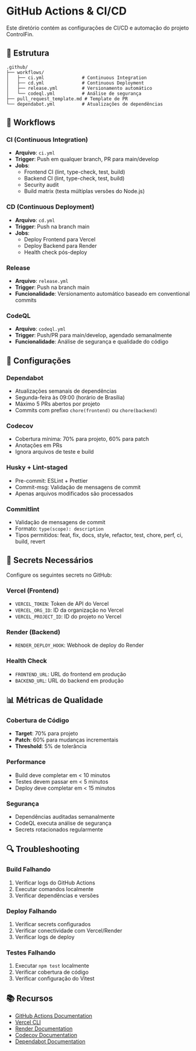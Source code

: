 # GitHub Actions & CI/CD

Este diretório contém as configurações de CI/CD e automação do projeto ControlFin.

## 📁 Estrutura

```
.github/
├── workflows/
│   ├── ci.yml              # Continuous Integration
│   ├── cd.yml              # Continuous Deployment
│   ├── release.yml         # Versionamento automático
│   └── codeql.yml          # Análise de segurança
├── pull_request_template.md # Template de PR
└── dependabot.yml          # Atualizações de dependências
```

## 🔄 Workflows

### CI (Continuous Integration)

- **Arquivo**: `ci.yml`
- **Trigger**: Push em qualquer branch, PR para main/develop
- **Jobs**:
  - Frontend CI (lint, type-check, test, build)
  - Backend CI (lint, type-check, test, build)
  - Security audit
  - Build matrix (testa múltiplas versões do Node.js)

### CD (Continuous Deployment)

- **Arquivo**: `cd.yml`
- **Trigger**: Push na branch main
- **Jobs**:
  - Deploy Frontend para Vercel
  - Deploy Backend para Render
  - Health check pós-deploy

### Release

- **Arquivo**: `release.yml`
- **Trigger**: Push na branch main
- **Funcionalidade**: Versionamento automático baseado em conventional commits

### CodeQL

- **Arquivo**: `codeql.yml`
- **Trigger**: Push/PR para main/develop, agendado semanalmente
- **Funcionalidade**: Análise de segurança e qualidade do código

## 🔧 Configurações

### Dependabot

- Atualizações semanais de dependências
- Segunda-feira às 09:00 (horário de Brasília)
- Máximo 5 PRs abertos por projeto
- Commits com prefixo `chore(frontend)` ou `chore(backend)`

### Codecov

- Cobertura mínima: 70% para projeto, 60% para patch
- Anotações em PRs
- Ignora arquivos de teste e build

### Husky + Lint-staged

- Pre-commit: ESLint + Prettier
- Commit-msg: Validação de mensagens de commit
- Apenas arquivos modificados são processados

### Commitlint

- Validação de mensagens de commit
- Formato: `type(scope): description`
- Tipos permitidos: feat, fix, docs, style, refactor, test, chore, perf, ci, build, revert

## 🚀 Secrets Necessários

Configure os seguintes secrets no GitHub:

### Vercel (Frontend)

- `VERCEL_TOKEN`: Token de API do Vercel
- `VERCEL_ORG_ID`: ID da organização no Vercel
- `VERCEL_PROJECT_ID`: ID do projeto no Vercel

### Render (Backend)

- `RENDER_DEPLOY_HOOK`: Webhook de deploy do Render

### Health Check

- `FRONTEND_URL`: URL do frontend em produção
- `BACKEND_URL`: URL do backend em produção

## 📊 Métricas de Qualidade

### Cobertura de Código

- **Target**: 70% para projeto
- **Patch**: 60% para mudanças incrementais
- **Threshold**: 5% de tolerância

### Performance

- Build deve completar em < 10 minutos
- Testes devem passar em < 5 minutos
- Deploy deve completar em < 15 minutos

### Segurança

- Dependências auditadas semanalmente
- CodeQL executa análise de segurança
- Secrets rotacionados regularmente

## 🔍 Troubleshooting

### Build Falhando

1. Verificar logs do GitHub Actions
2. Executar comandos localmente
3. Verificar dependências e versões

### Deploy Falhando

1. Verificar secrets configurados
2. Verificar conectividade com Vercel/Render
3. Verificar logs de deploy

### Testes Falhando

1. Executar `npm test` localmente
2. Verificar cobertura de código
3. Verificar configuração do Vitest

## 📚 Recursos

- [GitHub Actions Documentation](https://docs.github.com/en/actions)
- [Vercel CLI](https://vercel.com/cli)
- [Render Documentation](https://render.com/docs)
- [Codecov Documentation](https://docs.codecov.com/)
- [Dependabot Documentation](https://docs.github.com/en/code-security/dependabot)
